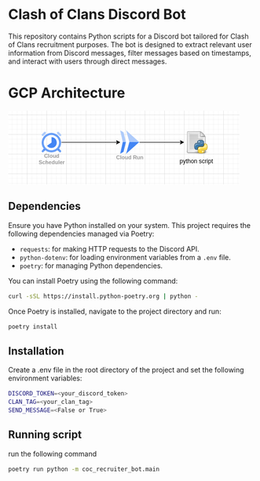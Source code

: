 # Clash of Clans Discord Bot

This repository contains Python scripts for a Discord bot tailored for Clash of Clans recruitment purposes. The bot is designed to extract relevant user information from Discord messages, filter messages based on timestamps, and interact with users through direct messages.

# GCP Architecture

![screenshot](images/coc_recruiter_cloud_architecture.png)

## Dependencies

Ensure you have Python installed on your system. This project requires the following dependencies managed via Poetry:

- `requests`: for making HTTP requests to the Discord API.
- `python-dotenv`: for loading environment variables from a `.env` file.
- `poetry`: for managing Python dependencies.

You can install Poetry using the following command:

```bash
curl -sSL https://install.python-poetry.org | python -
```

Once Poetry is installed, navigate to the project directory and run:

```bash
poetry install
```

## Installation
Create a .env file in the root directory of the project and set the following environment variables:

```bash
DISCORD_TOKEN=<your_discord_token>
CLAN_TAG=<your_clan_tag>
SEND_MESSAGE=<False or True>
```

## Running script

run the following command
```bash
poetry run python -m coc_recruiter_bot.main
```